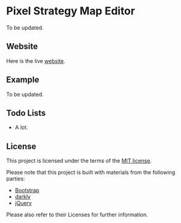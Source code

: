 # Pixel Strategy Map Editor

To be updated.


## Website

Here is the live [website](http://chunnorris.cc/public/PixelStrategyMap/).


## Example

To be updated.


## Todo Lists

- A lot.


## License

This project is licensed under the terms of the [MIT license](http://opensource.org/licenses/MIT).

Please note that this project is built with materials from the following parties:

- [Bootstrap](http://getbootstrap.com/)
- [darkly](http://bootswatch.com/darkly/)
- [jQuery](https://jquery.com/)

Please also refer to their Licenses for further information.
